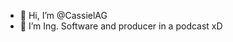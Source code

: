 - 👋 Hi, I’m @CassielAG
- 👀 I’m Ing. Software and producer in a podcast xD

<!---
CassielAG/CassielAG is a ✨ special ✨ repository because its `README.md` (this file) appears on your GitHub profile.
You can click the Preview link to take a look at your changes.
--->
